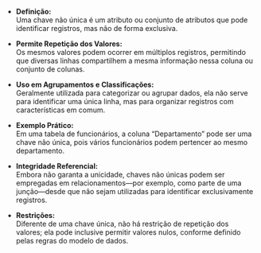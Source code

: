 - **Definição:**  
    Uma chave não única é um atributo ou conjunto de atributos que pode identificar registros, mas não de forma exclusiva.
    
- **Permite Repetição dos Valores:**  
    Os mesmos valores podem ocorrer em múltiplos registros, permitindo que diversas linhas compartilhem a mesma informação nessa coluna ou conjunto de colunas.
    
- **Uso em Agrupamentos e Classificações:**  
    Geralmente utilizada para categorizar ou agrupar dados, ela não serve para identificar uma única linha, mas para organizar registros com características em comum.
    
- **Exemplo Prático:**  
    Em uma tabela de funcionários, a coluna “Departamento” pode ser uma chave não única, pois vários funcionários podem pertencer ao mesmo departamento.
    
- **Integridade Referencial:**  
    Embora não garanta a unicidade, chaves não únicas podem ser empregadas em relacionamentos—por exemplo, como parte de uma junção—desde que não sejam utilizadas para identificar exclusivamente registros.
    
- **Restrições:**  
    Diferente de uma chave única, não há restrição de repetição dos valores; ela pode inclusive permitir valores nulos, conforme definido pelas regras do modelo de dados.